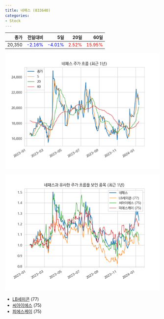 ```yaml
---
title: 네패스 (033640)
categories:
- Stock
---
```


|종가|전일대비|5일|20일|60일|
|---:|-------:|--:|---:|---:|
|20,350|<span style="color: blue">-2.16%</span>|<span style="color: blue">-4.01%</span>|<span style="color: red">2.52%</span>|<span style="color: red">15.95%</span>|


<!-- more -->

![033640](/assets/images/stock/033640.png)

![033640](/assets/images/stock/033640_sim.png)

- [LB세미콘](/stock/061970/) (77)
- [씨아이에스](/stock/222080/) (75)
- [피에스케이](/stock/319660/) (75)